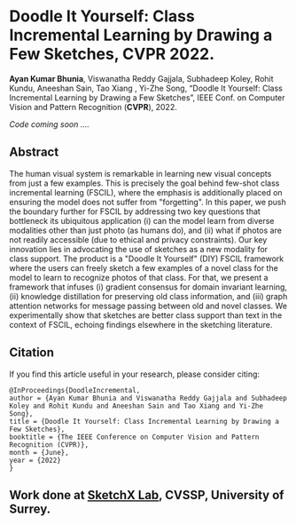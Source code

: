# Doodle It Yourself: Class Incremental Learning by Drawing a Few Sketches, CVPR 2022.
**Ayan Kumar Bhunia**, Viswanatha Reddy Gajjala, Subhadeep Koley, Rohit Kundu, Aneeshan Sain, Tao Xiang , Yi-Zhe Song, “Doodle It Yourself: Class Incremental Learning by Drawing a Few Sketches”, IEEE Conf. on Computer Vision and Pattern Recognition (**CVPR**), 2022.

*Code coming soon ....*


## Abstract
The human visual system is remarkable in learning new visual concepts from just a few examples. This is precisely the goal behind few-shot class incremental learning (FSCIL), where the emphasis is additionally placed on ensuring the model does not suffer from "forgetting". In this paper, we push the boundary further for FSCIL by addressing two key questions that bottleneck its ubiquitous application (i) can the model learn from diverse modalities other than just photo (as humans do), and (ii) what if photos are not readily accessible (due to ethical and privacy constraints). Our key innovation lies in advocating the use of sketches as a new modality for class support. The product is a "Doodle It Yourself" (DIY) FSCIL framework where the users can freely sketch a few examples of a novel class for the model to learn to recognize photos of that class. For that, we present a framework that infuses (i) gradient consensus for domain invariant learning, (ii) knowledge distillation for preserving old class information, and (iii) graph attention networks for message passing between old and novel classes. We experimentally show that sketches are better class support than text in the context of FSCIL, echoing findings elsewhere in the sketching literature.


## Citation

If you find this article useful in your research, please consider citing:
```
@InProceedings{DoodleIncremental,
author = {Ayan Kumar Bhunia and Viswanatha Reddy Gajjala and Subhadeep Koley and Rohit Kundu and Aneeshan Sain and Tao Xiang and Yi-Zhe Song},
title = {Doodle It Yourself: Class Incremental Learning by Drawing a Few Sketches},
booktitle = {The IEEE Conference on Computer Vision and Pattern Recognition (CVPR)},
month = {June},
year = {2022}
}
```
## Work done at [SketchX Lab](http://sketchx.ai/), CVSSP, University of Surrey. 
